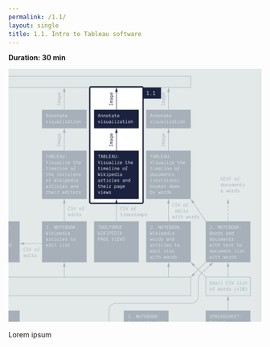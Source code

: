 ```yaml
---
permalink: /1.1/
layout: single
title: 1.1. Intro to Tableau software
---
```


**Duration: 30 min**

![Overview tuto 1.1](/images/1-1.jpg)

Lorem ipsum
